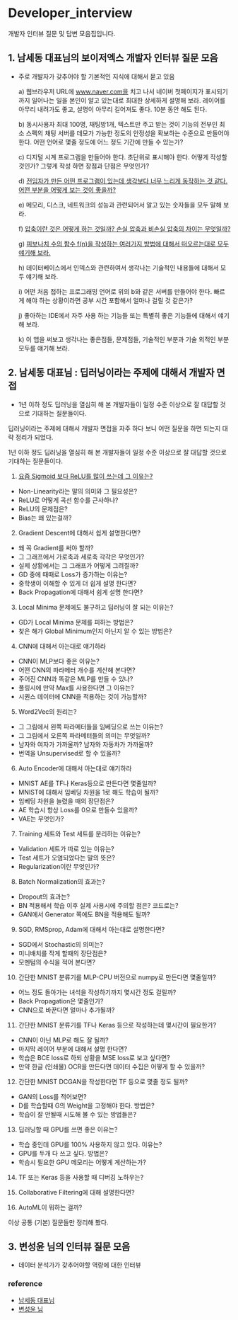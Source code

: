 # Developer_interview
개발자 인터뷰 질문 및 답변 모음집입니다.


## 1. 남세동 대표님의 보이저엑스 개발자 인터뷰 질문 모음

- 주로 개발자가 갖추어야 할 기본적인 지식에 대해서 묻고 있음

     a) 웹브라우저 URL에 www.naver.com을 치고 나서 네이버 첫페이지가 표시되기까지 일어나는 일을 본인이 알고 있는대로 최대한 상세하게 설명해 보라. 레이어를 아무리 내려가도 좋고, 설명이 아무리 길어져도 좋다. 10분 동안 해도 된다.

     b) 동시사용자 최대 100명, 채팅방1개, 텍스트만 주고 받는 것이 기능의 전부인 최소 스펙의 채팅 서버를 데모가 가능한 정도의 안정성을 확보하는 수준으로 만들어야 한다. 어떤 언어로 몇줄 정도에 어느 정도 기간에 만들 수 있는가?

     c) 디지털 시계 프로그램을 만들어야 한다. 초단위로 표시해야 한다. 어떻게 작성할 것인가? 그렇게 작성 하면 장점과 단점은 무엇인가?

     d) [전임자가 만든 어떤 프로그램이 있는데 생각보다 너무 느리게 동작하는 것 같다. 어떤 부분을 어떻게 보는 것이 좋을까?](https://github.com/RRoundTable/Developer_interview/blob/master/1-d.md)

     e) 메모리, 디스크, 네트워크의 성능과 관련되어서 알고 있는 숫자들을 모두 말해 보라.

     f) [압축이란 것은 어떻게 하는 것일까? 손실 압축과 비손실 압축의 차이는 무엇일까?](https://github.com/RRoundTable/Developer_interview/blob/master/1-f.md)

     g) [피보나치 수의 함수 f(n)을 작성하는 여러가지 방법에 대해서 떠오르는대로 모두 얘기해 보라.](https://github.com/RRoundTable/Developer_interview/blob/master/1-g.md)

     h) 데이터베이스에서 인덱스와 관련하여서 생각나는 기술적인 내용들에 대해서 모두 얘기해 보라.

     i) 어떤 처음 접하는 프로그래밍 언어로 위의 b와 같은 서버를 만들어야 한다. 빠르게 해야 하는 상황이라면 공부 시간 포함해서 얼마나 걸릴 것 같은가?

     j) 좋아하는 IDE에서 자주 사용 하는 기능들 또는 특별히 좋은 기능들에 대해서 얘기해 보라.

     k) 이 앱을 써보고 생각나는 좋은점들, 문제점들, 기술적인 부분과 기술 외적인 부분 모두를 얘기해 보라.


## 2. 남세동 대표님 : 딥러닝이라는 주제에 대해서 개발자 면접

- 1년 이하 정도 딥러닝을 열심히 해 본 개발자들이 일정 수준 이상으로 잘 대답할 것으로 기대하는 질문들이다.

딥러닝이라는 주제에 대해서 개발자 면접을 자주 하다 보니 어떤 질문을 하면 되는지 대략 정리가 되었다.

1년 이하 정도 딥러닝을 열심히 해 본 개발자들이 일정 수준 이상으로 잘 대답할 것으로 기대하는 질문들이다.

1. [요즘 Sigmoid 보다 ReLU를 많이 쓰는데 그 이유는?](https://github.com/RRoundTable/Developer_interview/blob/master/2-1.md)

- Non-Linearity라는 말의 의미와 그 필요성은?
- ReLU로 어떻게 곡선 함수를 근사하나?
- ReLU의 문제점은?
- Bias는 왜 있는걸까?

2. Gradient Descent에 대해서 쉽게 설명한다면?

- 왜 꼭 Gradient를 써야 할까?
- 그 그래프에서 가로축과 세로축 각각은 무엇인가?
- 실제 상황에서는 그 그래프가 어떻게 그려질까?
- GD 중에 때때로 Loss가 증가하는 이유는?
- 중학생이 이해할 수 있게 더 쉽게 설명 한다면?
- Back Propagation에 대해서 쉽게 설명 한다면?

3. Local Minima 문제에도 불구하고 딥러닝이 잘 되는 이유는?

- GD가 Local Minima 문제를 피하는 방법은?
- 찾은 해가 Global Minimum인지 아닌지 알 수 있는 방법은?

4. CNN에 대해서 아는대로 얘기하라

- CNN이 MLP보다 좋은 이유는?
- 어떤 CNN의 파라메터 개수를 계산해 본다면?
- 주어진 CNN과 똑같은 MLP를 만들 수 있나?
- 풀링시에 만약 Max를 사용한다면 그 이유는?
- 시퀀스 데이터에 CNN을 적용하는 것이 가능할까?

5. Word2Vec의 원리는?

- 그 그림에서 왼쪽 파라메터들을 임베딩으로 쓰는 이유는?
- 그 그림에서 오른쪽 파라메터들의 의미는 무엇일까?
- 남자와 여자가 가까울까? 남자와 자동차가 가까울까?
- 번역을 Unsupervised로 할 수 있을까?

6. Auto Encoder에 대해서 아는대로 얘기하라

- MNIST AE를 TF나 Keras등으로 만든다면 몇줄일까?
- MNIST에 대해서 임베딩 차원을 1로 해도 학습이 될까?
- 임베딩 차원을 늘렸을 때의 장단점은?
- AE 학습시 항상 Loss를 0으로 만들수 있을까?
- VAE는 무엇인가?

7. Training 세트와 Test 세트를 분리하는 이유는?

- Validation 세트가 따로 있는 이유는?
- Test 세트가 오염되었다는 말의 뜻은?
- Regularization이란 무엇인가?

8. Batch Normalization의 효과는?

- Dropout의 효과는?
- BN 적용해서 학습 이후 실제 사용시에 주의할 점은? 코드로는?
- GAN에서 Generator 쪽에도 BN을 적용해도 될까?

9. SGD, RMSprop, Adam에 대해서 아는대로 설명한다면?

- SGD에서 Stochastic의 의미는?
- 미니배치를 작게 할때의 장단점은?
- 모멘텀의 수식을 적어 본다면?

10. 간단한 MNIST 분류기를 MLP-CPU 버전으로 numpy로 만든다면 몇줄일까?

- 어느 정도 돌아가는 녀석을 작성하기까지 몇시간 정도 걸릴까?
- Back Propagation은 몇줄인가?
- CNN으로 바꾼다면 얼마나 추가될까?

11. 간단한 MNIST 분류기를 TF나 Keras 등으로 작성하는데 몇시간이 필요한가?

- CNN이 아닌 MLP로 해도 잘 될까?
- 마지막 레이어 부분에 대해서 설명 한다면?
- 학습은 BCE loss로 하되 상황을 MSE loss로 보고 싶다면?
- 만약 한글 (인쇄물) OCR을 만든다면 데이터 수집은 어떻게 할 수 있을까?

12. 간단한 MNIST DCGAN을 작성한다면 TF 등으로 몇줄 정도 될까?

- GAN의 Loss를 적어보면?
- D를 학습할때 G의 Weight을 고정해야 한다. 방법은?
- 학습이 잘 안될때 시도해 볼 수 있는 방법들은?

13. 딥러닝할 때 GPU를 쓰면 좋은 이유는?

- 학습 중인데 GPU를 100% 사용하지 않고 있다. 이유는?
- GPU를 두개 다 쓰고 싶다. 방법은?
- 학습시 필요한 GPU 메모리는 어떻게 계산하는가?

14. TF 또는 Keras 등을 사용할 때 디버깅 노하우는?

15. Collaborative Filtering에 대해 설명한다면?

16. AutoML이 뭐하는 걸까?

이상 공통 (기본) 질문들만 정리해 봤다.

## 3. 변성윤 님의 인터뷰 질문 모음 

- 데이터 분석가가 갖추어야할 역량에 대한 인터뷰 




### reference 
- [남세동 대표님](https://www.facebook.com/dgtgrade/posts/1630652416993618?__tn__=KH-R)
- [변성윤 님](https://zzsza.github.io/data/2018/02/17/datascience-interivew-questions/)
